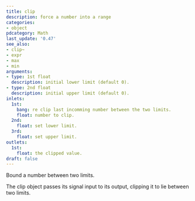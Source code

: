 ```yaml
---
title: clip
description: force a number into a range
categories:
- object
pdcategory: Math
last_update: '0.47'
see_also:
- clip~
- expr
- max
- min
arguments:
- type: 1st float
  description: initial lower limit (default 0).
- type: 2nd float
  description: initial upper limit (default 0).
inlets:
  1st:
    bang: re clip last incomming number between the two limits.
    float: number to clip.
  2nd:
    float: set lower limit.
  3rd:
    float: set upper limit.
outlets:
  1st:
    float: the clipped value.
draft: false
---
```

Bound a number between two limits.

The clip object passes its signal input to its output,  clipping it to lie between two limits.
